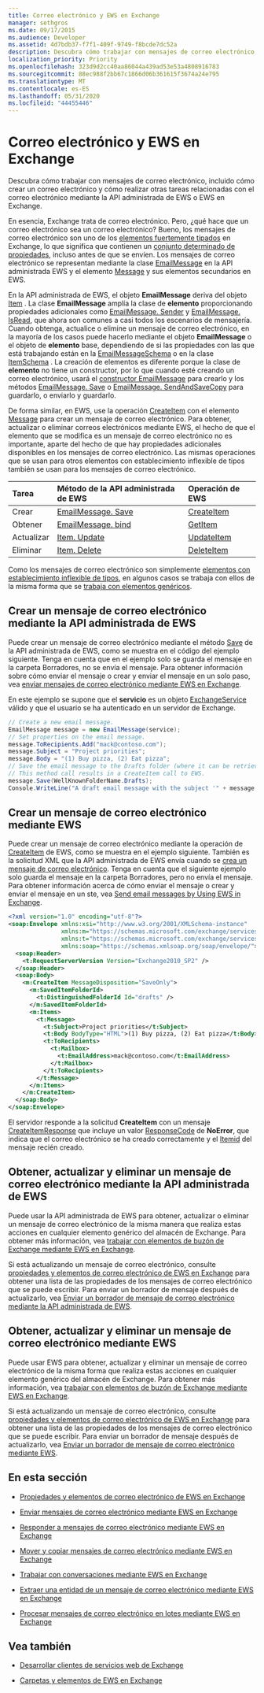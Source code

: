 ```yaml
---
title: Correo electrónico y EWS en Exchange
manager: sethgros
ms.date: 09/17/2015
ms.audience: Developer
ms.assetid: 4d7bdb37-f7f1-409f-9749-f8bcde7dc52a
description: Descubra cómo trabajar con mensajes de correo electrónico, incluido cómo crear un correo electrónico y cómo realizar otras tareas relacionadas con el correo electrónico mediante la API administrada de EWS o EWS en Exchange.
localization_priority: Priority
ms.openlocfilehash: 323d9d2cc40aa86044a439ad53e53a4808916783
ms.sourcegitcommit: 88ec988f2bb67c1866d06b361615f3674a24e795
ms.translationtype: MT
ms.contentlocale: es-ES
ms.lasthandoff: 05/31/2020
ms.locfileid: "44455446"
---
```

# <a name="email-and-ews-in-exchange"></a>Correo electrónico y EWS en Exchange

Descubra cómo trabajar con mensajes de correo electrónico, incluido cómo crear un correo electrónico y cómo realizar otras tareas relacionadas con el correo electrónico mediante la API administrada de EWS o EWS en Exchange.
  

  
En esencia, Exchange trata de correo electrónico. Pero, ¿qué hace que un correo electrónico sea un correo electrónico? Bueno, los mensajes de correo electrónico son uno de los [elementos fuertemente tipados](folders-and-items-in-ews-in-exchange.md#bk_item) en Exchange, lo que significa que contienen un [conjunto determinado de propiedades](email-properties-and-elements-in-ews-in-exchange.md), incluso antes de que se envíen. Los mensajes de correo electrónico se representan mediante la clase [EmailMessage](https://msdn.microsoft.com/library/microsoft.exchange.webservices.data.emailmessage%28v=exchg.80%29.aspx) en la API administrada EWS y el elemento [Message](https://msdn.microsoft.com/library/2400b33c-43b2-4fc2-b6fb-275a99e0e810%28Office.15%29.aspx) y sus elementos secundarios en EWS. 
  
En la API administrada de EWS, el objeto **EmailMessage** deriva del objeto [Item](https://msdn.microsoft.com/library/microsoft.exchange.webservices.data.item%28v=exchg.80%29.aspx) . La clase **EmailMessage** amplía la clase de **elemento** proporcionando propiedades adicionales como [EmailMessage. Sender](https://msdn.microsoft.com/library/microsoft.exchange.webservices.data.emailmessage.sender%28v=exchg.80%29.aspx) y [EmailMessage. IsRead](https://msdn.microsoft.com/library/office/microsoft.exchange.webservices.data.emailmessage.isread%28v=exchg.80%29.aspx), que ahora son comunes a casi todos los escenarios de mensajería. Cuando obtenga, actualice o elimine un mensaje de correo electrónico, en la mayoría de los casos puede hacerlo mediante el objeto **EmailMessage** o el objeto de **elemento** base, dependiendo de si las propiedades con las que está trabajando están en la [EmailMessageSchema](https://msdn.microsoft.com/library/microsoft.exchange.webservices.data.emailmessageschema%28v=exchg.80%29.aspx) o en la clase [ItemSchema](https://msdn.microsoft.com/library/microsoft.exchange.webservices.data.itemschema%28v=exchg.80%29.aspx) . La creación de elementos es diferente porque la clase de **elemento** no tiene un constructor, por lo que cuando esté creando un correo electrónico, usará el [constructor EmailMessage](https://msdn.microsoft.com/library/office/microsoft.exchange.webservices.data.emailmessage.emailmessage%28v=exchg.80%29.aspx) para crearlo y los métodos [EmailMessage. Save](https://msdn.microsoft.com/library/microsoft.exchange.webservices.data.emailmessage.save%28v=exchg.80%29.aspx) o [EmailMessage. SendAndSaveCopy](https://msdn.microsoft.com/library/microsoft.exchange.webservices.data.emailmessage.sendandsavecopy%28v=exchg.80%29.aspx) para guardarlo, o enviarlo y guardarlo. 
  
De forma similar, en EWS, use la operación [CreateItem](https://msdn.microsoft.com/library/fe6bb7fc-8918-4e6e-b0a1-b7e0ef44c3d1%28Office.15%29.aspx) con el elemento [Message](https://msdn.microsoft.com/library/2400b33c-43b2-4fc2-b6fb-275a99e0e810%28Office.15%29.aspx) para crear un mensaje de correo electrónico. Para obtener, actualizar o eliminar correos electrónicos mediante EWS, el hecho de que el elemento que se modifica es un mensaje de correo electrónico no es importante, aparte del hecho de que hay propiedades adicionales disponibles en los mensajes de correo electrónico. Las mismas operaciones que se usan para otros elementos con establecimiento inflexible de tipos también se usan para los mensajes de correo electrónico. 
  
|**Tarea**|**Método de la API administrada de EWS**|**Operación de EWS**|
|:-----|:-----|:-----|
|Crear  <br/> |[EmailMessage. Save](https://msdn.microsoft.com/library/microsoft.exchange.webservices.data.emailmessage.save%28v=exchg.80%29.aspx) <br/> |[CreateItem](https://msdn.microsoft.com/library/fe6bb7fc-8918-4e6e-b0a1-b7e0ef44c3d1%28Office.15%29.aspx) <br/> |
|Obtener  <br/> |[EmailMessage. bind](https://msdn.microsoft.com/library/microsoft.exchange.webservices.data.emailmessage.bind%28v=exchg.80%29.aspx) <br/> |[GetItem](https://msdn.microsoft.com/library/e8492e3b-1c8d-4b14-8070-9530f8306edd%28Office.15%29.aspx) <br/> |
|Actualizar  <br/> |[Item. Update](https://msdn.microsoft.com/library/dd635915%28v=exchg.80%29.aspx) <br/> |[UpdateItem](https://msdn.microsoft.com/library/5d027523-e0bc-4da2-b60b-0cb9fc1fdfe4%28Office.15%29.aspx) <br/> |
|Eliminar  <br/> |[Item. Delete](https://msdn.microsoft.com/library/dd635072%28v=exchg.80%29.aspx) <br/> |[DeleteItem](../web-service-reference/deleteitem-operation.md) <br/> |
   
Como los mensajes de correo electrónico son simplemente [elementos con establecimiento inflexible de tipos](folders-and-items-in-ews-in-exchange.md#bk_item), en algunos casos se trabaja con ellos de la misma forma que se [trabaja con elementos genéricos](how-to-work-with-exchange-mailbox-items-by-using-ews-in-exchange.md). 
  
## <a name="create-an-email-message-by-using-the-ews-managed-api"></a>Crear un mensaje de correo electrónico mediante la API administrada de EWS
<a name="bk_createewsma"> </a>

Puede crear un mensaje de correo electrónico mediante el método [Save](https://msdn.microsoft.com/library/microsoft.exchange.webservices.data.emailmessage.save%28v=exchg.80%29.aspx) de la API administrada de EWS, como se muestra en el código del ejemplo siguiente. Tenga en cuenta que en el ejemplo solo se guarda el mensaje en la carpeta Borradores, no se envía el mensaje. Para obtener información sobre cómo enviar el mensaje o crear y enviar el mensaje en un solo paso, vea [enviar mensajes de correo electrónico mediante EWS en Exchange](how-to-send-email-messages-by-using-ews-in-exchange.md).
  
En este ejemplo se supone que el **servicio** es un objeto [ExchangeService](https://msdn.microsoft.com/library/microsoft.exchange.webservices.data.exchangeservice%28v=exchg.80%29.aspx) válido y que el usuario se ha autenticado en un servidor de Exchange. 
  
```cs
// Create a new email message.
EmailMessage message = new EmailMessage(service);
// Set properties on the email message.
message.ToRecipients.Add("mack@contoso.com");
message.Subject = "Project priorities";
message.Body = "(1) Buy pizza, (2) Eat pizza";
// Save the email message to the Drafts folder (where it can be retrieved, updated, and sent at a later time).
// This method call results in a CreateItem call to EWS.
message.Save(WellKnownFolderName.Drafts);
Console.WriteLine("A draft email message with the subject '" + message.Subject + "' has been saved to the Drafts folder.");
```

## <a name="create-an-email-message-by-using-ews"></a>Crear un mensaje de correo electrónico mediante EWS
<a name="bk_createews"> </a>

Puede crear un mensaje de correo electrónico mediante la operación de [CreateItem](https://msdn.microsoft.com/library/fe6bb7fc-8918-4e6e-b0a1-b7e0ef44c3d1%28Office.15%29.aspx) de EWS, como se muestra en el ejemplo siguiente. También es la solicitud XML que la API administrada de EWS envía cuando se [crea un mensaje de correo electrónico](#bk_createewsma). Tenga en cuenta que el siguiente ejemplo solo guarda el mensaje en la carpeta Borradores, pero no envía el mensaje. Para obtener información acerca de cómo enviar el mensaje o crear y enviar el mensaje en un ste, vea [Send email messages by Using EWS in Exchange](how-to-send-email-messages-by-using-ews-in-exchange.md).
  
```XML
<?xml version="1.0" encoding="utf-8"?>
<soap:Envelope xmlns:xsi="http://www.w3.org/2001/XMLSchema-instance"
               xmlns:m="https://schemas.microsoft.com/exchange/services/2006/messages"
               xmlns:t="https://schemas.microsoft.com/exchange/services/2006/types"
               xmlns:soap="https://schemas.xmlsoap.org/soap/envelope/">
  <soap:Header>
    <t:RequestServerVersion Version="Exchange2010_SP2" />
  </soap:Header>
  <soap:Body>
    <m:CreateItem MessageDisposition="SaveOnly">
      <m:SavedItemFolderId>
        <t:DistinguishedFolderId Id="drafts" />
      </m:SavedItemFolderId>
      <m:Items>
        <t:Message>
          <t:Subject>Project priorities</t:Subject>
          <t:Body BodyType="HTML">(1) Buy pizza, (2) Eat pizza</t:Body>
          <t:ToRecipients>
            <t:Mailbox>
              <t:EmailAddress>mack@contoso.com</t:EmailAddress>
            </t:Mailbox>
          </t:ToRecipients>
        </t:Message>
      </m:Items>
    </m:CreateItem>
  </soap:Body>
</soap:Envelope>

```

El servidor responde a la solicitud **CreateItem** con un mensaje [CreateItemResponse](https://msdn.microsoft.com/library/742a46a0-2475-45a0-b44f-90639a3f5a43%28Office.15%29.aspx) que incluye un valor [ResponseCode](https://msdn.microsoft.com/library/4b84d670-74c9-4d6d-84e7-f0a9f76f0d93%28Office.15%29.aspx) de **NoError**, que indica que el correo electrónico se ha creado correctamente y el [Itemid](https://msdn.microsoft.com/library/3350b597-57a0-4961-8f44-8624946719b4%28Office.15%29.aspx) del mensaje recién creado. 
  
## <a name="get-update-and-delete-an-email-message-by-using-the-ews-managed-api"></a>Obtener, actualizar y eliminar un mensaje de correo electrónico mediante la API administrada de EWS
<a name="bk_getewsma"> </a>

Puede usar la API administrada de EWS para obtener, actualizar o eliminar un mensaje de correo electrónico de la misma manera que realiza estas acciones en cualquier elemento genérico del almacén de Exchange. Para obtener más información, vea [trabajar con elementos de buzón de Exchange mediante EWS en Exchange](how-to-work-with-exchange-mailbox-items-by-using-ews-in-exchange.md).
  
Si está actualizando un mensaje de correo electrónico, consulte [propiedades y elementos de correo electrónico de EWS en Exchange](email-properties-and-elements-in-ews-in-exchange.md) para obtener una lista de las propiedades de los mensajes de correo electrónico que se puede escribir. Para enviar un borrador de mensaje después de actualizarlo, vea [Enviar un borrador de mensaje de correo electrónico mediante la API administrada de EWS](how-to-send-email-messages-by-using-ews-in-exchange.md#bk_senddraftewsma).
  
## <a name="get-update-and-delete-an-email-message-by-using-ews"></a>Obtener, actualizar y eliminar un mensaje de correo electrónico mediante EWS
<a name="bk_getews"> </a>

Puede usar EWS para obtener, actualizar y eliminar un mensaje de correo electrónico de la misma forma que realiza estas acciones en cualquier elemento genérico del almacén de Exchange. Para obtener más información, vea [trabajar con elementos de buzón de Exchange mediante EWS en Exchange](how-to-work-with-exchange-mailbox-items-by-using-ews-in-exchange.md).
  
Si está actualizando un mensaje de correo electrónico, consulte [propiedades y elementos de correo electrónico de EWS en Exchange](email-properties-and-elements-in-ews-in-exchange.md) para obtener una lista de las propiedades de los mensajes de correo electrónico que se puede escribir. Para enviar un borrador de mensaje después de actualizarlo, vea [Enviar un borrador de mensaje de correo electrónico mediante EWS](how-to-send-email-messages-by-using-ews-in-exchange.md#bk_senddraftews).
  
## <a name="in-this-section"></a>En esta sección
<a name="bk_inthissection"> </a>

- [Propiedades y elementos de correo electrónico de EWS en Exchange](email-properties-and-elements-in-ews-in-exchange.md)
    
- [Enviar mensajes de correo electrónico mediante EWS en Exchange](how-to-send-email-messages-by-using-ews-in-exchange.md)
    
- [Responder a mensajes de correo electrónico mediante EWS en Exchange](how-to-respond-to-email-messages-by-using-ews-in-exchange.md)
    
- [Mover y copiar mensajes de correo electrónico mediante EWS en Exchange](how-to-move-and-copy-email-messages-by-using-ews-in-exchange.md)
    
- [Trabajar con conversaciones mediante EWS en Exchange](how-to-work-with-conversations-by-using-ews-in-exchange.md)
    
- [Extraer una entidad de un mensaje de correo electrónico mediante EWS en Exchange](how-to-extract-an-entity-from-an-email-message-by-using-ews-in-exchange.md)
    
- [Procesar mensajes de correo electrónico en lotes mediante EWS en Exchange](how-to-process-email-messages-in-batches-by-using-ews-in-exchange.md)
    
## <a name="see-also"></a>Vea también


- [Desarrollar clientes de servicios web de Exchange](develop-web-service-clients-for-exchange.md)
    
- [Carpetas y elementos de EWS en Exchange](folders-and-items-in-ews-in-exchange.md)
    

